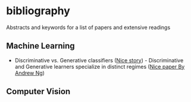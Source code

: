 # bibliography
Abstracts and keywords for a list of papers and extensive readings

## Machine Learning
* Discriminative vs. Generative classifiers ([Nice story](https://medium.com/@mlengineer/generative-and-discriminative-models-af5637a66a3)) - Discriminative and Generative learners specialize in distinct regimes ([Nice paper By Andrew Ng](http://ai.stanford.edu/~ang/papers/nips01-discriminativegenerative.pdf))

## Computer Vision

